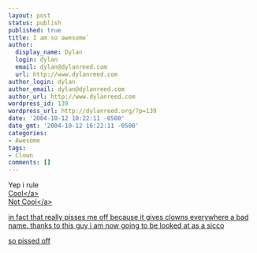 ```yaml
---
layout: post
status: publish
published: true
title: I am so awesome`
author:
  display_name: Dylan
  login: dylan
  email: dylan@dylanreed.com
  url: http://www.dylanreed.com
author_login: dylan
author_email: dylan@dylanreed.com
author_url: http://www.dylanreed.com
wordpress_id: 139
wordpress_url: http://dylanreed.org/?p=139
date: '2004-10-12 10:22:11 -0500'
date_gmt: '2004-10-12 16:22:11 -0500'
categories:
- Awesome
tags:
- Clown
comments: []
---
```

<p>Yep i rule<br />
<a href="http:&#47;&#47;www.everythingcello.com">Cool<&#47;a><br />
<a href="http:&#47;&#47;www.cnn.com&#47;2004&#47;LAW&#47;05&#47;25&#47;clown.porn.charges&#47;">Not Cool<&#47;a></p>
<p>in fact that really pisses me off because it gives clowns everywhere a bad name. thanks to this guy i am now going to be looked at as a sicco</p>
<p>so pissed off</p>
